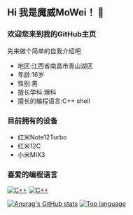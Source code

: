 ## Hi 我是魔威MoWei！ 👋
### 欢迎您来到我的GitHub主页
先来做个简单的自我介绍吧
- 地区:江西省南昌市青山湖区
- 年龄:16岁
- 性别:男
- 擅长学科:理科
- 擅长的编程语言:C++ shell
### 目前拥有的设备
- 红米Note12Turbo
- 红米12C
- 小米MIX3
### 喜爱的编程语言
[![C++](https://img.shields.io/badge/language-C++-%23f34b7d.svg?style=plastic)](https://en.wikipedia.org/wiki/C++) [![C++](https://img.shields.io/badge/language-shell-0078d7.svg?style=plastic)](https://en.wikipedia.org/wiki/shell) 

[![Anurag's GitHub stats](https://github-readme-stats.vercel.app/api?username=MoWei-2077)](https://github.com/anuraghazra/github-readme-stats)
[![Top language](https://github-readme-stats.vercel.app/api/top-langs?username=Nep-Timeline&bg_color=30,e96443,904e95&title_color=fff&text_color=fff&count_private=true&hide_border=true)](https://github.com/anuraghazra/github-readme-stats)
